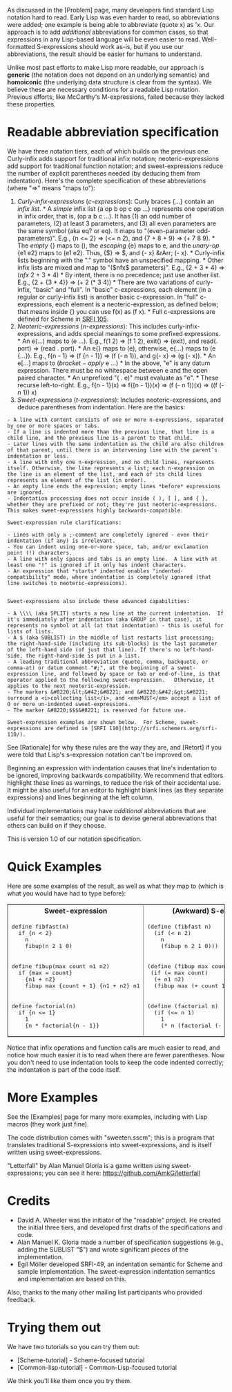 As discussed in the [Problem] page, many developers find standard Lisp notation hard to read.  Early Lisp was even harder to read, so abbreviations were added; one example is being able to abbreviate (quote x) as 'x.  Our approach is to add *additional* abbreviations for common cases, so that expressions in any Lisp-based language will be even easier to read.  Well-formatted S-expressions should work as-is, but if you use our abbreviations, the result should be easier for humans to understand.

Unlike most past efforts to make Lisp more readable, our approach is **generic** (the notation does not depend on an underlying semantic) and **homoiconic** (the underlying data structure is clear from the syntax).  We believe these are necessary conditions for a readable Lisp notation.  Previous efforts, like McCarthy's M-expressions, failed because they lacked these properties.

Readable abbreviation specification
===================================

We have three notation tiers, each of which builds on the previous one. Curly-infix adds support for traditional infix notation; neoteric-expressions add support for traditional function notation; and sweet-expressions reduce the number of explicit parentheses needed (by deducing them from indentation).  Here's the complete specification of these abbreviations (where "&rArr;" means "maps to"):

1.   *Curly-infix-expressions* (*c-expressions*): Curly braces {...} contain an *infix list*.
    * A *simple* infix list {a op b op c op ...} represents one operation in infix order, that is, (op a b c ...).  It has (1) an odd number of parameters, (2) at least 3 parameters, and (3) all even parameters are the same symbol (aka eq? or eq).  It maps to "(even-parameter odd-parameters)".  E.g., {n <= 2} &rArr; (<= n 2), and {7 + 8 + 9} &rArr; (+ 7 8 9).
    * The *empty* {} maps to (), the *escaping* {e} maps to e, and the *unary-op* {e1 e2} maps to (e1 e2).  Thus, {$} &rArr; $, and {- x} &rArr; (- x).
    * Curly-infix lists beginning with the "." symbol have an unspecified mapping.
    * Other infix lists are mixed and map to "($nfx$ parameters)".  E.g., {2 + 3 * 4} &rArr; ($nfx$ 2 + 3 * 4)
    * By intent, there is no precedence; just use another list. E.g., {2 + {3 * 4}} &rArr; (+ 2 (* 3 4))
    * There are two variations of curly-infix, "basic" and "full".  In "basic" c-expressions, each element (in a regular or curly-infix list) is another basic c-expression.  In "full" c-expressions, each element is a neoteric-expression, as defined below; that means inside {} you can use f(x) as (f x).
    * Full c-expressions are defined for Scheme in [SRFI 105](http://srfi.schemers.org/srfi-105/).
2.   *Neoteric-expressions* (*n-expressions*): This includes curly-infix-expressions, and adds special meanings to some prefixed expressions.
    * An e(...) maps to (e ...).  E.g., f(1 2) &rArr; (f 1 2), exit() &rArr; (exit), and read(. port) &rArr; (read . port).
    * An e{} maps to (e), otherwise, e{...} maps to (e {...}). E.g., f{n - 1} &rArr; (f {n - 1}) &rArr; (f (- n 1)), and g{- x} &rArr; (g (- x)).
    * An e\[...] maps to ($bracket-apply$ e ...)
    * In the above, "e" is any datum expression. There must be no whitespace between e and the open paired character.
    * An unprefixed "( . e)" must evaluate as "e".
    * These recurse left-to-right.  E.g., f{n - 1}(x) &rArr; f({n - 1})(x) &rArr; (f (- n 1))(x) &rArr; ((f (- n 1)) x)
3.   *Sweet-expressions* (*t-expressions*): Includes neoteric-expressions, and deduce parentheses from indentation. Here are the basics:

    - A line with content consists of one or more n-expressions, separated by one or more spaces or tabs.
    - If a line is indented more than the previous line, that line is a child line, and the previous line is a parent to that child.
    - Later lines with the same indentation as the child are also children of that parent, until there is an intervening line with the parent’s indentation or less.
    - A line with only one n-expression, and no child lines, represents itself. Otherwise, the line represents a list; each n-expression on the line is an element of the list, and each of its child lines represents an element of the list (in order).
    - An empty line ends the expression; empty lines *before* expressions are ignored.
    - Indentation processing does not occur inside ( ), [ ], and { }, whether they are prefixed or not; they're just neoteric-expressions.  This makes sweet-expressions highly backwards-compatible.

    Sweet-expression rule clarifications:

    - Lines with only a ;-comment are completely ignored - even their indentation (if any) is irrelevant.
    - You can indent using one-or-more space, tab, and/or exclamation point (!) characters.
    - A line with only spaces and tabs is an empty line.  A line with at least one "!" is ignored if it only has indent characters.
    - An expression that *starts* indented enables "indented-compatibility" mode, where indentation is completely ignored (that line switches to neoteric-expressions).


    Sweet-expressions also include these advanced capabilities:

    - A \\\\ (aka SPLIT) starts a new line at the current indentation.  If it's immediately after indentation (aka GROUP in that case), it represents no symbol at all (at that indentation) - this is useful for lists of lists.
    - A $ (aka SUBLIST) in the middle of list restarts list processing; the right-hand-side (including its sub-blocks) is the last parameter of the left-hand side (of just that line). If there's no left-hand-side, the right-hand-side is put in a list.
    - A leading traditional abbreviation (quote, comma, backquote, or comma-at) or datum comment "#;", at the beginning of a sweet-expression line, and followed by space or tab or end-of-line, is that operator applied to the following sweet-expression.   Otherwise, it applies to the next neoteric-expression.
    - The markers &#8220;&lt;&#42;&#8221; and &#8220;&#42;&gt;&#8221; surround a <i>collecting list</i>, and <em>MUST</em> accept a list of 0 or more un-indented sweet-expressions.
    - The marker &#8220;$$$&#8221; is reserved for future use.

    Sweet-expression examples are shown below.  For Scheme, sweet-expressions are defined in [SRFI 110](http://srfi.schemers.org/srfi-110/).

See [Rationale] for why these rules are the way they are, and [Retort] if you were told that Lisp's s-expression notation can't be improved on.

Beginning an expression with indentation causes that line's indentation to be ignored, improving backwards compatibility.  We recommend that editors highlight these lines as warnings, to reduce the risk of their accidental use.  It might be also useful for an editor to highlight blank lines (as they separate expressions) and lines beginning at the left column.

Individual implementations may have *additional* abbreviations that are useful for their semantics; our goal is to devise general abbreviations that others can build on if they choose.

This is version 1.0 of our notation specification.


Quick Examples
==============

Here are some examples of the result, as well as what they map to (which is what you would have had to type before):

<table cellpadding="4" border="1" rules="cols">
<tr>
<th align="center">Sweet-expression</th>
<th align="center">(Awkward) S-expression</th>
</tr>
<tr>

<td align="left" valign="top">
<pre>
define fibfast(n)
  if {n &lt; 2}
    n
    fibup(n 2 1 0)
</pre>
</td>
<td align="left" valign="top">
<pre>
(define (fibfast n)
  (if (&lt; n 2)
    n
    (fibup n 2 1 0)))
</pre>
</td>
</tr>

<tr>
<td align="left" valign="top">
<pre>
define fibup(max count n1 n2)
  if {max = count}
    {n1 + n2}
    fibup max {count + 1} {n1 + n2} n1
</pre>
</td>
<td align="left" valign="top">
<pre>
(define (fibup max count n1 n2)
 (if (= max count)
  (+ n1 n2)
  (fibup max (+ count 1) (+ n1 n2) n1)))
</pre>
</td>
</tr>

<tr>
<td align="left" valign="top">
<pre>
define factorial(n)
  if {n &lt;= 1}
    1
    {n * factorial{n - 1}}
</pre>
</td>
<td align="left" valign="top">
<pre>
(define (factorial n)
  (if (&lt;= n 1)
    1
    (* n (factorial (- n 1)))))
</pre>
</td>
</tr>
</table>

Notice that infix operations and function calls are much easier to read, and notice how much easier it is to read when there are fewer parentheses.  Now you don't need to use indentation tools to keep the code indented correctly; the indentation is part of the code itself.

More Examples
==============

See the [Examples] page for many more examples, including with Lisp macros (they work just fine).

The code distribution comes with "sweeten.sscm"; this is a program that translates traditional S-expressions into sweet-expressions, and is itself written using sweet-expressions.

"Letterfall" by Alan Manuel Gloria is a game written using sweet-expressions; you can see it here: https://github.com/AmkG/letterfall


Credits
=======

*   David A. Wheeler was the initiator of the "readable" project.  He created the initial three tiers, and developed first drafts of the specifications and code.
*   Alan Manuel K. Gloria made a number of specification suggestions (e.g., adding the SUBLIST "$") and wrote significant pieces of the implementation.
*   Egil Möller developed SRFI-49, an indentation semantic for Scheme and sample implementation. The sweet-expression indentation semantics and implementation are based on this.

Also, thanks to the many other mailing list participants who provided feedback.


Trying them out
=============

We have two tutorials so you can try them out:

* [Scheme-tutorial] - Scheme-focused tutorial
* [Common-lisp-tutorial] - Common-Lisp-focused tutorial

We think you'll like them once you try them.

